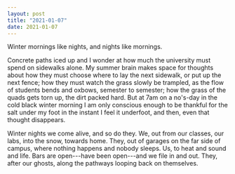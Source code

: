 ```yaml
---
layout: post
title: "2021-01-07"
date: 2021-01-07
---
```


Winter mornings
  like nights,
  and nights
  like mornings.

Concrete paths iced up
  and I wonder
  at how much the university
  must spend
  on sidewalks alone.
My summer brain
  makes space
  for thoughts
  about how they must choose
  where to lay the next sidewalk,
  or put up the next fence;
  how they must watch the grass
  slowly be trampled,
  as the flow of students bends and oxbows,
  semester to semester;
  how the grass of the quads
  gets torn up,
  the dirt packed hard.
But at 7am
  on a no's-day
  in the cold black winter morning
  I am only conscious enough
  to be thankful for the salt under
  my foot
  in the instant I feel it underfoot,
  and then,
  even that thought
  disappears.


Winter nights
  we come alive,
  and so do they.
We,
  out from our classes,
  our labs,
  into the snow,
  towards home.
They, out of garages
  on the far side of campus,
  where nothing happens
  and nobody sleeps.
Us,
  to heat and sound
  and life.
Bars are 
  open---have been open---and
  we file in and out.
They,
  after our ghosts,
  along the pathways
  looping back on themselves.
